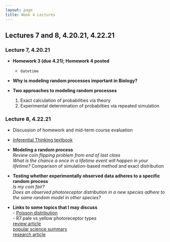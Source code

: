 ```yaml
---
layout: page
title: Week 4 Lectures
---
```


## Lectures 7 and 8, 4.20.21, 4.22.21

### Lecture 7, 4.20.21 

- **Homework 3 (due 4.21); Homework 4 posted**
    - `datetime` 

- **Why is modeling random processes important in Biology?**
    

- **Two approaches to modeling random processes**
    1. Exact calculation of probabilities via theory
    2. Experimental determination of probabilties via repeated simulation




### Lecture 8, 4.22.21
- Discussion of homework and mid-term course evaluation
- [Inferential Thinking textbook](https://inferentialthinking.com/chapters/09/Randomness.html)

- **Modeling a random process**<br>
    *Review coin flipping problem from end of last class*<br>
    *What is the chance a once in a lifetime event will happen in your lifetime?*
    Comparison of simulation-based method and exact distribution
    
- **Testing whether experimentally observed data adheres to a specific random process**<br>
    *Is my coin fair?*<br>
    *Does an observed photoreceptor distribution in a new species adhere to the same random model in other species?*
    
 - **Links to some topics that I may discuss** <br>
        -  [Poisson distribution](https://en.wikipedia.org/wiki/Poisson_distribution)<br>
        - R7 pale vs yellow photoreceptor types<br>
            [review article](https://www.sciencedirect.com/science/article/pii/S0960982205013151)<br>
            [popular science summary](https://www.sciencedaily.com/releases/2006/03/060312205905.htm)<br>
            [research article](https://www.nature.com/articles/nature04615)
        

 
 
    


